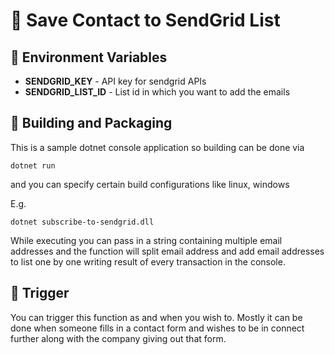 # 📧  Save Contact to SendGrid List
<!--  A brief descripption about your Cloud Function  -->

## 📝 Environment Variables
<!-- Tell the users of your Cloud function, what Environment Variables your function uses. Use the following format -->

* **SENDGRID_KEY** - API key for sendgrid APIs <!-- Short Description --> 
* **SENDGRID_LIST_ID** - List id in which you want to add the emails <!-- Short Description -->

## 🚀 Building and Packaging
<!-- 
Highlight the steps required to build and deploy this cloud function. 

Take a look at this example (https://github.com/appwrite/demos-for-functions/blob/master/dotnet/welcome-email/README.md) for more information.  

Make sure you mention the instructions clearly and also mention the entrypoint command for the function 
-->

This is a sample dotnet console application so building can be done via 

```
dotnet run
```

and you can specify certain build configurations like linux, windows

E.g.

```
dotnet subscribe-to-sendgrid.dll
```

While executing you can pass in a string containing multiple email addresses and
the function will split email address and add email addresses to list one by one
writing result of every transaction in the console.

## 🎯 Trigger
<!-- Clearly explain the triggers that this cloud function relies on to work correctly. Take a look at the below example: 
Head over to your function in the Appwrite console and under the Settings Tab, enable the `users.create` and `account.create` event.
 --> 

You can trigger this function as and when you wish to. Mostly it can be done when
someone fills in a contact form and wishes to be in connect further along with
the company giving out that form.